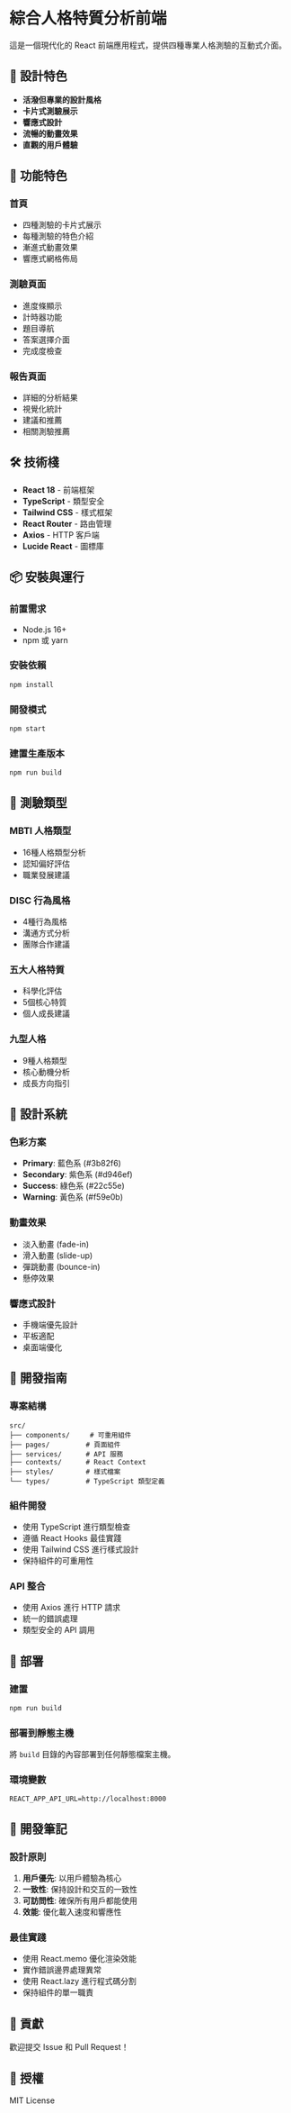 # 綜合人格特質分析前端

這是一個現代化的 React 前端應用程式，提供四種專業人格測驗的互動式介面。

## 🎨 設計特色

- **活潑但專業的設計風格**
- **卡片式測驗展示**
- **響應式設計**
- **流暢的動畫效果**
- **直觀的用戶體驗**

## 🚀 功能特色

### 首頁
- 四種測驗的卡片式展示
- 每種測驗的特色介紹
- 漸進式動畫效果
- 響應式網格佈局

### 測驗頁面
- 進度條顯示
- 計時器功能
- 題目導航
- 答案選擇介面
- 完成度檢查

### 報告頁面
- 詳細的分析結果
- 視覺化統計
- 建議和推薦
- 相關測驗推薦

## 🛠️ 技術棧

- **React 18** - 前端框架
- **TypeScript** - 類型安全
- **Tailwind CSS** - 樣式框架
- **React Router** - 路由管理
- **Axios** - HTTP 客戶端
- **Lucide React** - 圖標庫

## 📦 安裝與運行

### 前置需求
- Node.js 16+
- npm 或 yarn

### 安裝依賴
```bash
npm install
```

### 開發模式
```bash
npm start
```

### 建置生產版本
```bash
npm run build
```

## 🎯 測驗類型

### MBTI 人格類型
- 16種人格類型分析
- 認知偏好評估
- 職業發展建議

### DISC 行為風格
- 4種行為風格
- 溝通方式分析
- 團隊合作建議

### 五大人格特質
- 科學化評估
- 5個核心特質
- 個人成長建議

### 九型人格
- 9種人格類型
- 核心動機分析
- 成長方向指引

## 🎨 設計系統

### 色彩方案
- **Primary**: 藍色系 (#3b82f6)
- **Secondary**: 紫色系 (#d946ef)
- **Success**: 綠色系 (#22c55e)
- **Warning**: 黃色系 (#f59e0b)

### 動畫效果
- 淡入動畫 (fade-in)
- 滑入動畫 (slide-up)
- 彈跳動畫 (bounce-in)
- 懸停效果

### 響應式設計
- 手機端優先設計
- 平板適配
- 桌面端優化

## 🔧 開發指南

### 專案結構
```
src/
├── components/     # 可重用組件
├── pages/         # 頁面組件
├── services/      # API 服務
├── contexts/      # React Context
├── styles/        # 樣式檔案
└── types/         # TypeScript 類型定義
```

### 組件開發
- 使用 TypeScript 進行類型檢查
- 遵循 React Hooks 最佳實踐
- 使用 Tailwind CSS 進行樣式設計
- 保持組件的可重用性

### API 整合
- 使用 Axios 進行 HTTP 請求
- 統一的錯誤處理
- 類型安全的 API 調用

## 🚀 部署

### 建置
```bash
npm run build
```

### 部署到靜態主機
將 `build` 目錄的內容部署到任何靜態檔案主機。

### 環境變數
```env
REACT_APP_API_URL=http://localhost:8000
```

## 📝 開發筆記

### 設計原則
1. **用戶優先**: 以用戶體驗為核心
2. **一致性**: 保持設計和交互的一致性
3. **可訪問性**: 確保所有用戶都能使用
4. **效能**: 優化載入速度和響應性

### 最佳實踐
- 使用 React.memo 優化渲染效能
- 實作錯誤邊界處理異常
- 使用 React.lazy 進行程式碼分割
- 保持組件的單一職責

## 🤝 貢獻

歡迎提交 Issue 和 Pull Request！

## 📄 授權

MIT License 